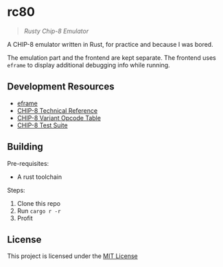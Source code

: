 # rc80

> *Rusty Chip-8 Emulator*

A CHIP-8 emulator written in Rust, for practice and because I was bored.

The emulation part and the frontend are kept separate.
The frontend uses `eframe` to display additional debugging info while running.

## Development Resources

- [eframe](https://github.com/emilk/egui/tree/master/crates/eframe)
- [CHIP-8 Technical Reference](http://devernay.free.fr/hacks/chip8/C8TECH10.HTM#3.0)
- [CHIP-8 Variant Opcode Table](https://chip8.gulrak.net/)
- [CHIP-8 Test Suite](https://github.com/Timendus/chip8-test-suite)

## Building

Pre-requisites:

- A rust toolchain

Steps:

1. Clone this repo
2. Run `cargo r -r`
3. Profit

## License

This project is licensed under the [MIT License](LICENSE)
